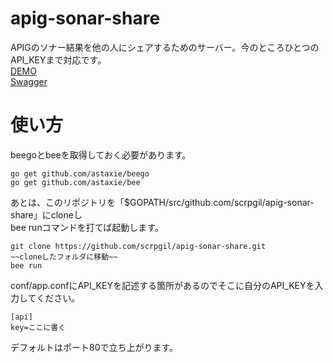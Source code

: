 # apig-sonar-share
APIGのソナー結果を他の人にシェアするためのサーバー。今のところひとつのAPI_KEYまで対応です。  
[DEMO](http://35.185.8.180/v1/apig/coins)  
[Swagger](http://35.185.8.180/swagger/)  

# 使い方

beegoとbeeを取得しておく必要があります。

````
go get github.com/astaxie/beego
go get github.com/astaxie/bee
````

あとは、このリポジトリを「$GOPATH/src/github.com/scrpgil/apig-sonar-share」にcloneし  
bee runコマンドを打てば起動します。  

````
git clone https://github.com/scrpgil/apig-sonar-share.git
~~cloneしたフォルダに移動~~
bee run
````

conf/app.confにAPI_KEYを記述する箇所があるのでそこに自分のAPI_KEYを入力してください。

````
[api]
key=ここに書く
````

デフォルトはポート80で立ち上がります。
